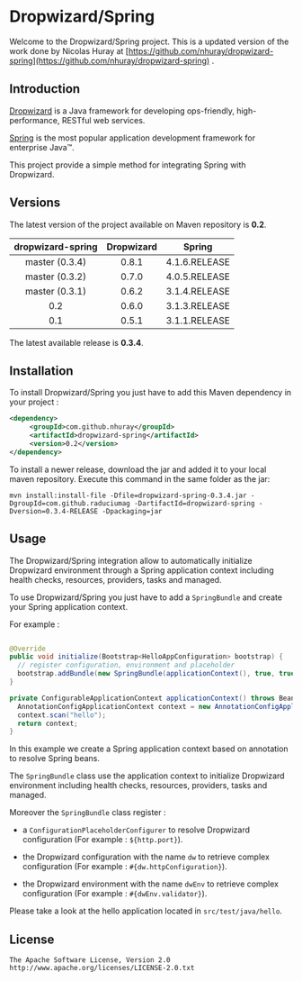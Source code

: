 Dropwizard/Spring
===================================

Welcome to the Dropwizard/Spring project. This is a updated version of the work done by Nicolas Huray at [https://github.com/nhuray/dropwizard-spring](https://github.com/nhuray/dropwizard-spring) .


Introduction
------------

[Dropwizard](http://dropwizard.codahale.com) is a Java framework for developing ops-friendly, high-performance, RESTful web services.

[Spring](http://www.springsource.org/spring-framework) is the most popular application development framework for enterprise Java™.

This project provide a simple method for integrating Spring with Dropwizard.


Versions
------------

The latest version of the project available on Maven repository is **0.2**.

| dropwizard-spring  | Dropwizard   | Spring        |
|:------------------:|:------------:|:-------------:|
| master (0.3.4)     | 0.8.1        | 4.1.6.RELEASE |
| master (0.3.2)     | 0.7.0        | 4.0.5.RELEASE |
| master (0.3.1)     | 0.6.2        | 3.1.4.RELEASE |
| 0.2                | 0.6.0        | 3.1.3.RELEASE |
| 0.1                | 0.5.1        | 3.1.1.RELEASE |

The latest available release is **0.3.4**.


Installation
------------

To install Dropwizard/Spring you just have to add this Maven dependency in your project :

```xml
<dependency>
     <groupId>com.github.nhuray</groupId>
     <artifactId>dropwizard-spring</artifactId>
     <version>0.2</version>
</dependency>
```

To install a newer release, download the jar and added it to your local maven repository. Execute this command in the same folder as the jar:

```
mvn install:install-file -Dfile=dropwizard-spring-0.3.4.jar -DgroupId=com.github.raduciumag -DartifactId=dropwizard-spring -Dversion=0.3.4-RELEASE -Dpackaging=jar
```

Usage
------------

The Dropwizard/Spring integration allow to automatically initialize Dropwizard environment through a Spring application context including health checks, resources, providers, tasks and managed.

To use Dropwizard/Spring you just have to add a ```SpringBundle``` and create your Spring application context.

For example :

```java

@Override
public void initialize(Bootstrap<HelloAppConfiguration> bootstrap) {
  // register configuration, environment and placeholder
  bootstrap.addBundle(new SpringBundle(applicationContext(), true, true, true));
}

private ConfigurableApplicationContext applicationContext() throws BeansException {
  AnnotationConfigApplicationContext context = new AnnotationConfigApplicationContext();
  context.scan("hello");
  return context;
}
```

In this example we create a Spring application context based on annotation to resolve Spring beans.

The ```SpringBundle``` class use the application context to initialize Dropwizard environment including health checks, resources, providers, tasks and managed.

Moreover the ```SpringBundle``` class register :

 - a ```ConfigurationPlaceholderConfigurer``` to resolve Dropwizard configuration (For example : ```${http.port}```).

 - the Dropwizard configuration with the name ```dw``` to retrieve complex configuration (For example : ```#{dw.httpConfiguration}```).

 - the Dropwizard environment with the name ```dwEnv``` to retrieve complex configuration (For example : ```#{dwEnv.validator}```).

Please take a look at the hello application located in ```src/test/java/hello```.


License
------------

    The Apache Software License, Version 2.0
    http://www.apache.org/licenses/LICENSE-2.0.txt
